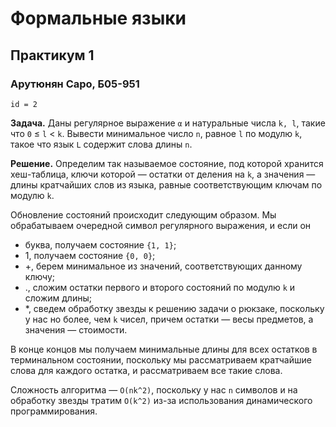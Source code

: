 # Формальные языки
## Практикум 1
### Арутюнян Саро, Б05-951
`id = 2`

**Задача.** Даны регулярное выражение `α` и натуральные числа `k, l`, такие что `0` ≤ `l` < `k`. Вывести минимальное число `n`, равное `l` по модулю `k`, такое что язык `L` содержит слова длины `n`.

**Решение.** Определим так называемое состояние, под которой хранится хеш-таблица, ключи которой — остатки от деления на `k`, а значения — длины кратчайших слов из языка, равные соответствующим ключам по модулю `k`.

Обновление состояний происходит следующим образом. Мы обрабатываем очередной символ регулярного выражения, и если он
* буква, получаем состояние `{1, 1}`;
* 1, получаем состояние `{0, 0}`;
* +, берем минимальное из значений, соответствующих данному ключу;
* ., сложим остатки первого и второго состояний по модулю `k` и сложим длины;
* \*, сведем обработку звезды к решению задачи о рюкзаке, поскольку у нас но более, чем `k` чисел, причем остатки — весы предметов, а значения — стоимости.

В конце концов мы получаем минимальные длины для всех остатков в терминальном состоянии, поскольку мы рассматриваем кратчайшие слова для каждого остатка, и рассматриваем все такие слова.

Сложность алгоритма — `O(nk^2)`, поскольку у нас `n` символов и на обработку звезды тратим `O(k^2)` из-за использования динамического программирования.
